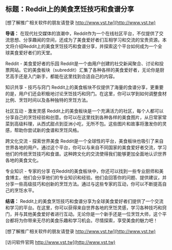 ## **标题：Reddit上的美食烹饪技巧和食谱分享**

[想了解推广相关软件的朋友请登录 http://www.vst.tw](http://www.vst.tw)

**导语：**
在现代社交媒体的浪潮中，Reddit作为一个在线社区平台，不仅提供了交流思想、分享趣闻的空间，还成为了美食爱好者们互相学习和交流的宝贵资源。本文将介绍Reddit上的美食烹饪技巧和食谱分享，并探索这个平台如何成为一个全球美食爱好者们的天堂。

Reddit - 美食爱好者的乐园
Reddit是一个由用户创建的社交新闻聚合、讨论和投票网站。它的美食板块（subreddit）汇集了各种各样的美食爱好者，无论你是厨艺高手还是入门新手，都能在这里找到合适自己的内容。

知识共享 - 技巧与窍门
Reddit上的美食板块不仅提供了海量的食谱分享，更重要的是，用户们还会积极地讨论烹饪技巧和窍门。在这里，你可以学到如何调整食材比例、烹饪时间以及各种独特的烹饪方法。

社区互动 - 激发灵感
Reddit上的美食板块是一个充满活力的社区，每个人都可以分享自己的烹饪经验和创意。你可以在这里找到各种各样的美食图片，从日常家常菜到高级料理，从西式甜点到亚洲小吃，无所不包。这些图片和故事将激发你的灵感，帮助你尝试新的食谱和烹饪风格。

跨文化交流 - 探索世界美食
Reddit是一个全球性的平台，美食板块也吸引了来自世界各地的用户。通过这个平台，你可以与来自不同国家的美食爱好者交流，学习他们的传统烹饪技巧和食谱。这种跨文化的交流使得我们能够更加全面地认识世界各地的美食文化。

专业知识 - 专家的分享
在Reddit的美食板块中，你还可以找到一些专业厨师和美食博主，他们会分享他们的专业知识和经验。他们会回答你的问题、提供建议，并分享一些高级技巧和创新的烹饪方法。通过与这些专家的互动，你可以不断提高自己的烹饪水平。

**结语：**
Reddit上的美食烹饪技巧和食谱分享为全球美食爱好者们提供了一个交流和学习的平台。在这里，你可以获得来自世界各地的烹饪灵感，学习各种技巧和窍门，并与其他美食爱好者进行互动。无论你是一个新手还是一位烹饪大师，这个平台都将为你带来无尽的美食乐趣和学习机会。尽情探索，享受美食的魅力吧！

[想了解推广相关软件的朋友请登录 http://www.vst.tw](http://www.vst.tw)


[访问软件官网 http://www.vst.tw](http://www.vst.tw)
